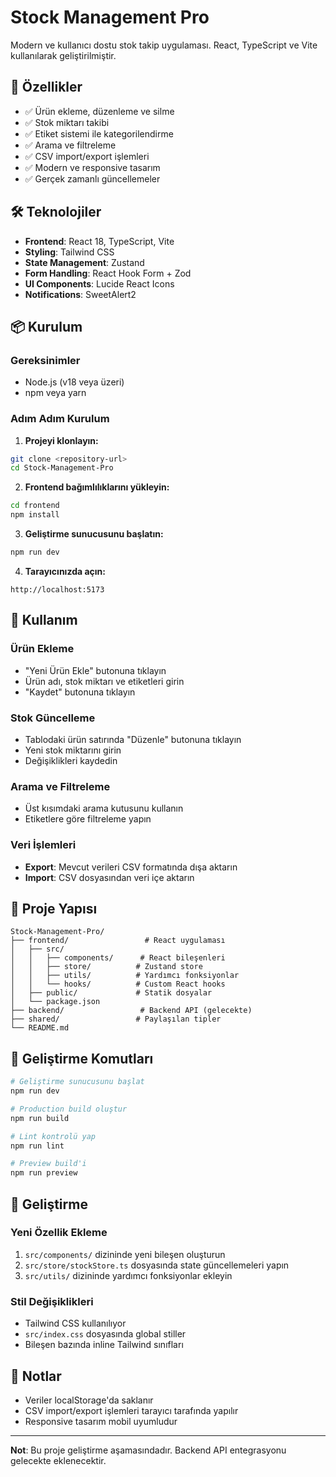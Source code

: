 # Stock Management Pro

Modern ve kullanıcı dostu stok takip uygulaması. React, TypeScript ve Vite kullanılarak geliştirilmiştir.

## 🚀 Özellikler

- ✅ Ürün ekleme, düzenleme ve silme
- ✅ Stok miktarı takibi
- ✅ Etiket sistemi ile kategorilendirme
- ✅ Arama ve filtreleme
- ✅ CSV import/export işlemleri
- ✅ Modern ve responsive tasarım
- ✅ Gerçek zamanlı güncellemeler

## 🛠️ Teknolojiler

- **Frontend**: React 18, TypeScript, Vite
- **Styling**: Tailwind CSS
- **State Management**: Zustand
- **Form Handling**: React Hook Form + Zod
- **UI Components**: Lucide React Icons
- **Notifications**: SweetAlert2

## 📦 Kurulum

### Gereksinimler

- Node.js (v18 veya üzeri)
- npm veya yarn

### Adım Adım Kurulum

1. **Projeyi klonlayın:**
```bash
git clone <repository-url>
cd Stock-Management-Pro
```

2. **Frontend bağımlılıklarını yükleyin:**
```bash
cd frontend
npm install
```

3. **Geliştirme sunucusunu başlatın:**
```bash
npm run dev
```

4. **Tarayıcınızda açın:**
```
http://localhost:5173
```

## 🎯 Kullanım

### Ürün Ekleme
- "Yeni Ürün Ekle" butonuna tıklayın
- Ürün adı, stok miktarı ve etiketleri girin
- "Kaydet" butonuna tıklayın

### Stok Güncelleme
- Tablodaki ürün satırında "Düzenle" butonuna tıklayın
- Yeni stok miktarını girin
- Değişiklikleri kaydedin

### Arama ve Filtreleme
- Üst kısımdaki arama kutusunu kullanın
- Etiketlere göre filtreleme yapın

### Veri İşlemleri
- **Export**: Mevcut verileri CSV formatında dışa aktarın
- **Import**: CSV dosyasından veri içe aktarın

## 📁 Proje Yapısı

```
Stock-Management-Pro/
├── frontend/                 # React uygulaması
│   ├── src/
│   │   ├── components/      # React bileşenleri
│   │   ├── store/          # Zustand store
│   │   ├── utils/          # Yardımcı fonksiyonlar
│   │   └── hooks/          # Custom React hooks
│   ├── public/             # Statik dosyalar
│   └── package.json
├── backend/                 # Backend API (gelecekte)
├── shared/                 # Paylaşılan tipler
└── README.md
```

## 🚀 Geliştirme Komutları

```bash
# Geliştirme sunucusunu başlat
npm run dev

# Production build oluştur
npm run build

# Lint kontrolü yap
npm run lint

# Preview build'i
npm run preview
```

## 🔧 Geliştirme

### Yeni Özellik Ekleme
1. `src/components/` dizininde yeni bileşen oluşturun
2. `src/store/stockStore.ts` dosyasında state güncellemeleri yapın
3. `src/utils/` dizininde yardımcı fonksiyonlar ekleyin

### Stil Değişiklikleri
- Tailwind CSS kullanılıyor
- `src/index.css` dosyasında global stiller
- Bileşen bazında inline Tailwind sınıfları

## 📝 Notlar

- Veriler localStorage'da saklanır
- CSV import/export işlemleri tarayıcı tarafında yapılır
- Responsive tasarım mobil uyumludur

---

**Not**: Bu proje geliştirme aşamasındadır. Backend API entegrasyonu gelecekte eklenecektir. 
